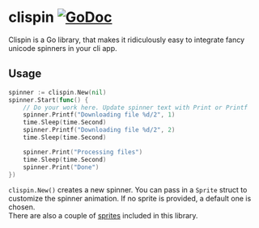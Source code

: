 # clispin [![GoDoc](https://godoc.org/github.com/mbrlabs/clispin?status.svg)](https://godoc.org/github.com/mbrlabs/clispin)
Clispin is a Go library, that makes it ridiculously easy to integrate fancy unicode spinners in your cli app.

 ## Usage
```go
spinner := clispin.New(nil)
spinner.Start(func() {
    // Do your work here. Update spinner text with Print or Printf
    spinner.Printf("Downloading file %d/2", 1)
    time.Sleep(time.Second)
    spinner.Printf("Downloading file %d/2", 2)
    time.Sleep(time.Second)

    spinner.Print("Processing files")
    time.Sleep(time.Second)
    spinner.Print("Done")
})
```

```clispin.New()``` creates a new spinner. You can pass in a ```Sprite``` struct to customize the spinner
animation. If no sprite is provided, a default one is chosen.      
There are also a couple of [sprites](https://github.com/mbrlabs/clispin/blob/master/sprite.go) included in this library. 